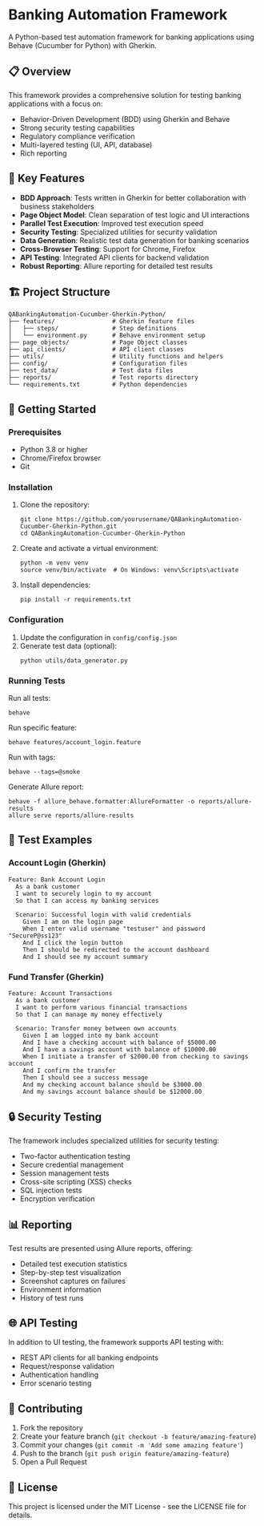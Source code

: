 # Banking Automation Framework

A Python-based test automation framework for banking applications using Behave (Cucumber for Python) with Gherkin.

## 📋 Overview

This framework provides a comprehensive solution for testing banking applications with a focus on:

- Behavior-Driven Development (BDD) using Gherkin and Behave
- Strong security testing capabilities
- Regulatory compliance verification
- Multi-layered testing (UI, API, database)
- Rich reporting

## 🔑 Key Features

- **BDD Approach**: Tests written in Gherkin for better collaboration with business stakeholders
- **Page Object Model**: Clean separation of test logic and UI interactions
- **Parallel Test Execution**: Improved test execution speed
- **Security Testing**: Specialized utilities for security validation
- **Data Generation**: Realistic test data generation for banking scenarios
- **Cross-Browser Testing**: Support for Chrome, Firefox
- **API Testing**: Integrated API clients for backend validation
- **Robust Reporting**: Allure reporting for detailed test results

## 🏗 Project Structure

```
QABankingAutomation-Cucumber-Gherkin-Python/
├── features/                # Gherkin feature files
│   ├── steps/               # Step definitions
│   └── environment.py       # Behave environment setup
├── page_objects/            # Page Object classes
├── api_clients/             # API client classes
├── utils/                   # Utility functions and helpers
├── config/                  # Configuration files
├── test_data/               # Test data files
├── reports/                 # Test reports directory
└── requirements.txt         # Python dependencies
```

## 🚀 Getting Started

### Prerequisites

- Python 3.8 or higher
- Chrome/Firefox browser
- Git

### Installation

1. Clone the repository:
   ```
   git clone https://github.com/yourusername/QABankingAutomation-Cucumber-Gherkin-Python.git
   cd QABankingAutomation-Cucumber-Gherkin-Python
   ```

2. Create and activate a virtual environment:
   ```
   python -m venv venv
   source venv/bin/activate  # On Windows: venv\Scripts\activate
   ```

3. Install dependencies:
   ```
   pip install -r requirements.txt
   ```

### Configuration

1. Update the configuration in `config/config.json`
2. Generate test data (optional):
   ```
   python utils/data_generator.py
   ```

### Running Tests

Run all tests:
```
behave
```

Run specific feature:
```
behave features/account_login.feature
```

Run with tags:
```
behave --tags=@smoke
```

Generate Allure report:
```
behave -f allure_behave.formatter:AllureFormatter -o reports/allure-results
allure serve reports/allure-results
```

## 🧪 Test Examples

### Account Login (Gherkin)

```gherkin
Feature: Bank Account Login
  As a bank customer
  I want to securely login to my account
  So that I can access my banking services

  Scenario: Successful login with valid credentials
    Given I am on the login page
    When I enter valid username "testuser" and password "SecureP@ss123"
    And I click the login button
    Then I should be redirected to the account dashboard
    And I should see my account summary
```

### Fund Transfer (Gherkin)

```gherkin
Feature: Account Transactions
  As a bank customer
  I want to perform various financial transactions
  So that I can manage my money effectively

  Scenario: Transfer money between own accounts
    Given I am logged into my bank account
    And I have a checking account with balance of $5000.00
    And I have a savings account with balance of $10000.00
    When I initiate a transfer of $2000.00 from checking to savings account
    And I confirm the transfer
    Then I should see a success message
    And my checking account balance should be $3000.00
    And my savings account balance should be $12000.00
```

## 🔒 Security Testing

The framework includes specialized utilities for security testing:

- Two-factor authentication testing
- Secure credential management
- Session management tests
- Cross-site scripting (XSS) checks
- SQL injection tests
- Encryption verification

## 📊 Reporting

Test results are presented using Allure reports, offering:

- Detailed test execution statistics
- Step-by-step test visualization
- Screenshot captures on failures
- Environment information
- History of test runs

## 🌐 API Testing

In addition to UI testing, the framework supports API testing with:

- REST API clients for all banking endpoints
- Request/response validation
- Authentication handling
- Error scenario testing

## 🤝 Contributing

1. Fork the repository
2. Create your feature branch (`git checkout -b feature/amazing-feature`)
3. Commit your changes (`git commit -m 'Add some amazing feature'`)
4. Push to the branch (`git push origin feature/amazing-feature`)
5. Open a Pull Request

## 📝 License

This project is licensed under the MIT License - see the LICENSE file for details.
